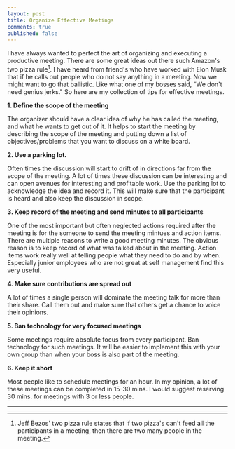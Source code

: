 ```yaml
---
layout: post
title: Organize Effective Meetings
comments: true
published: false
---
```

I have always wanted to perfect the art of organizing and executing a productive meeting. There are some great ideas out there such Amazon's two pizza rule[^1]. I have heard from friend's who have worked with Elon Musk that if he calls out people who do not say anything in a meeting. Now we might want to go that ballistic. Like what one of my bosses said, "We don't need genius jerks." So here are my collection of tips for effective meetings.

**1. Define the scope of the meeting**

The organizer should have a clear idea of why he has called the meeting, and what he wants to get out of it. It helps to start the meeting by describing the scope of the meeting and putting down a list of objectives/problems that you want to discuss on a white board. 

**2. Use a parking lot.**

Often times the discussion will start to drift of in directions far from the scope of the meeting. A lot of times these discussion can be interesting and can open avenues for interesting and profitable work. Use the parking lot to acknowledge the idea and record it. This will make sure that the participant is heard and also keep the discussion in scope. 

**3. Keep record of the meeting and send minutes to all participants**

One of the most important but often neglected actions required after the meeting is for the someone to send the meeting mintues and action items. There are multiple reasons to write a good meeting minutes. The obvious reason is to keep record of what was talked about in the meeting. Action items work really well at telling people what they need to do and by when. Especially junior employees who are not great at self management find this very useful. 

**4. Make sure contributions are spread out**

A lot of times a single person will dominate the meeting talk for more than their share. Call them out and make sure that others get a chance to voice their opinions. 

**5. Ban technology for very focused meetings**

Some meetings require absolute focus from every participant. Ban technology for such meetings. It will be easier to implement this with your own group than when your boss is also part of the meeting. 

**6. Keep it short**

Most people like to schedule meetings for an hour. In my opinion, a lot of these meetings can be completed in 15-30 mins. I would suggest reserving 30 mins. for meetings with 3 or less people. 







-----------------
[^1]: Jeff Bezos' two pizza rule states that if two pizza's can't feed all the participants in a meeting, then there are two many people in the meeting. 
